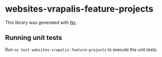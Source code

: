 # websites-vrapalis-feature-projects

This library was generated with [Nx](https://nx.dev).

## Running unit tests

Run `nx test websites-vrapalis-feature-projects` to execute the unit tests.
